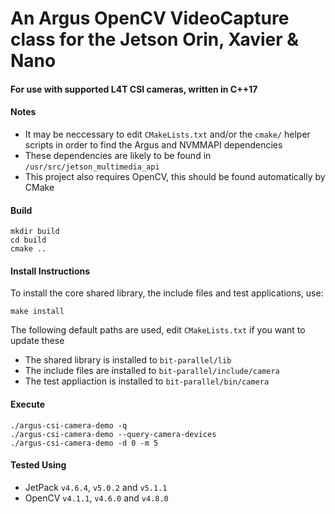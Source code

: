 # An Argus OpenCV VideoCapture class for the Jetson Orin, Xavier & Nano
#### For use with supported L4T CSI cameras, written in C++17

#### Notes
- It may be neccessary to edit `CMakeLists.txt` and/or the `cmake/` helper scripts in order to find the Argus and NVMMAPI dependencies
- These dependencies are likely to be found in `/usr/src/jetson_multimedia_api`
- This project also requires OpenCV, this should be found automatically by CMake

#### Build
```
mkdir build
cd build
cmake ..
```

#### Install Instructions
To install the core shared library, the include files and test applications, use:

```
make install
```

The following default paths are used, edit `CMakeLists.txt` if you want to update these
- The shared library is installed to `bit-parallel/lib`
- The include files are installed to `bit-parallel/include/camera`
- The test appliaction is installed to `bit-parallel/bin/camera`

#### Execute
```
./argus-csi-camera-demo -q
./argus-csi-camera-demo --query-camera-devices
./argus-csi-camera-demo -d 0 -m 5
```

#### Tested Using
- JetPack `v4.6.4`, `v5.0.2` and `v5.1.1`
- OpenCV `v4.1.1`, `v4.6.0` and `v4.8.0`
